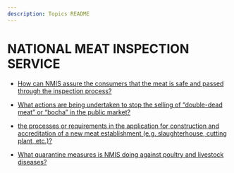 ```yaml
---
description: Topics README
---
```


# NATIONAL MEAT INSPECTION SERVICE


 - [How can NMIS assure the consumers that the meat is safe and passed through the inspection process?](/attached-agencies/national-meat-inspection-service/how-can-nmis-assure-the-consumers-that-the-meat-is-safe-and-passed-through-the-inspection-process.html)
    
 - [What actions are being undertaken to stop the selling of “double-dead meat” or “bocha” in the public market?](/attached-agencies/national-meat-inspection-service/what-actions-are-being-undertaken-to-stop-the-selling-of-double-dead-meat-or-bocha-in-the-public-mar.html)
    
 - [the processes or requirements in the application for construction and accreditation of a new meat establishment (e.g. slaughterhouse, cutting plant, etc.)?](/attached-agencies/national-meat-inspection-service/the-processes-or-requirements-in-the-application-for-construction-and-accreditation-of-a-new-meat-es.html)
    
 - [What quarantine measures is NMIS doing against poultry and livestock diseases?](/attached-agencies/national-meat-inspection-service/what-quarantine-measures-is-nmis-doing-against-poultry-and-livestock-diseases.html)
    
